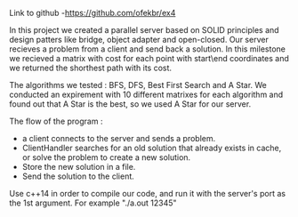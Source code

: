 Link to github -https://github.com/ofekbr/ex4

In this project we created a parallel server based on SOLID principles and design patters like bridge, object adapter and open-closed.
Our server recieves a problem from a client and send back a solution.
In this milestone we recieved a matrix with cost for each point with start\end coordinates and we returned the shorthest path with its cost.

The algorithms we tested : BFS, DFS, Best First Search and A Star.
We conducted an expirement with 10 different matrixes for each algorithm and found out that A Star is the best, so we used A Star for our server.

The flow of the program :
- a client connects to the server and sends a problem.
- ClientHandler searches for an old solution that already exists in cache, or solve the problem to create a new solution.
- Store the new solution in a file.
- Send the solution to the client.

Use c++14 in order to compile our code, and run it with the server's port as the 1st argument.
For example "./a.out 12345"